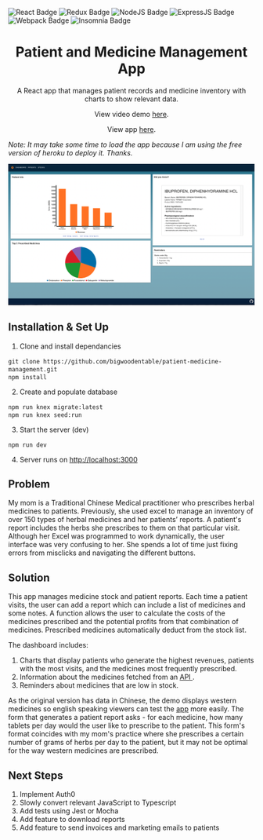 ![React Badge](https://img.shields.io/badge/React-20232A?style=for-the-badge&logo=react&logoColor=61DAFB)
![Redux Badge](https://img.shields.io/badge/Redux-593D88?style=for-the-badge&logo=redux&logoColor=white)
![NodeJS Badge](https://img.shields.io/badge/Node.js-339933?style=for-the-badge&logo=nodedotjs&logoColor=white)
![ExpressJS Badge](https://img.shields.io/badge/Express.js-000000?style=for-the-badge&logo=express&logoColor=white)
![Webpack Badge](https://img.shields.io/badge/Webpack-8DD6F9?style=for-the-badge&logo=Webpack&logoColor=white)
![Insomnia Badge](https://img.shields.io/badge/Insomnia-5849be?style=for-the-badge&logo=Insomnia&logoColor=white)


<h1 align="center">
  Patient and Medicine Management App
</h1>
<p align="center">
  A React app that manages patient records and medicine inventory with charts to show relevant data. 
</p>
<p align="center">
View video demo <a href="https://github.com/bigwoodentable/patient-medicine-management/blob/main/server/public/videos/demo-vid.mp4?raw=true
" target="_blank" rel="noreferrer noopener">here</a>.
</p>
<p align="center">
View app <a href="https://patient-meds-management.herokuapp.com/" target="_blank" rel="noreferrer noopener">here</a>. <p><i> Note: It may take some time to load the app because I am using the free version of heroku to deploy it. Thanks. </i></p>
</p>


![demo image](https://github.com/bigwoodentable/patient-medicine-management/blob/main/server/public/images/demo.png?raw=true)

## Installation & Set Up

1. Clone and install dependancies

```
git clone https://github.com/bigwoodentable/patient-medicine-management.git 
npm install 
```
2. Create and populate database 

```
npm run knex migrate:latest
npm run knex seed:run
```

3. Start the server (dev)

```
npm run dev 
```
4. Server runs on [http://localhost:3000](http://localhost:3000)

## Problem 

My mom is a Traditional Chinese Medical practitioner who prescribes herbal medicines to patients. Previously, she used excel to manage an inventory of over 150 types of herbal medicines and her patients’ reports. A patient's report includes the herbs she prescribes to them on that particular visit. Although her Excel was programmed to work dynamically, the user interface was very confusing to her. She spends a lot of time just fixing errors from misclicks and navigating the different buttons. 

## Solution 

This app manages medicine stock and patient reports. Each time a patient visits, the user can add a report which can include a list of medicines and some notes. A function allows the user to calculate the costs of the medicines prescribed and the potential profits from that combination of medicines. Prescribed medicines automatically deduct from the stock list.

The dashboard includes:
1. Charts that display patients who generate the highest revenues, patients with the most visits, and the medicines most frequently prescribed. 
2. Information about the medicines fetched from an <a href="https://rapidapi.com/rnelsomain/api/drug-info-and-price-history/" target="_blank" rel="noreferrer noopener"> API </a>. 
3. Reminders about medicines that are low in stock.

As the original version has data in Chinese, the demo displays western medicines so english speaking viewers can test the <a href="https://patient-meds-management.herokuapp.com/" target="_blank" rel="noreferrer noopener">app</a> more easily. The form that generates a patient report asks - for each medicine, how many tablets per day would the user like to prescribe to the patient. This form's format coincides with my mom's practice where she prescribes a certain number of grams of herbs per day to the patient, but it may not be optimal for the way western medicines are prescribed.

## Next Steps
1. Implement Auth0
2. Slowly convert relevant JavaScript to Typescript
3. Add tests using Jest or Mocha
4. Add feature to download reports
5. Add feature to send invoices and marketing emails to patients
